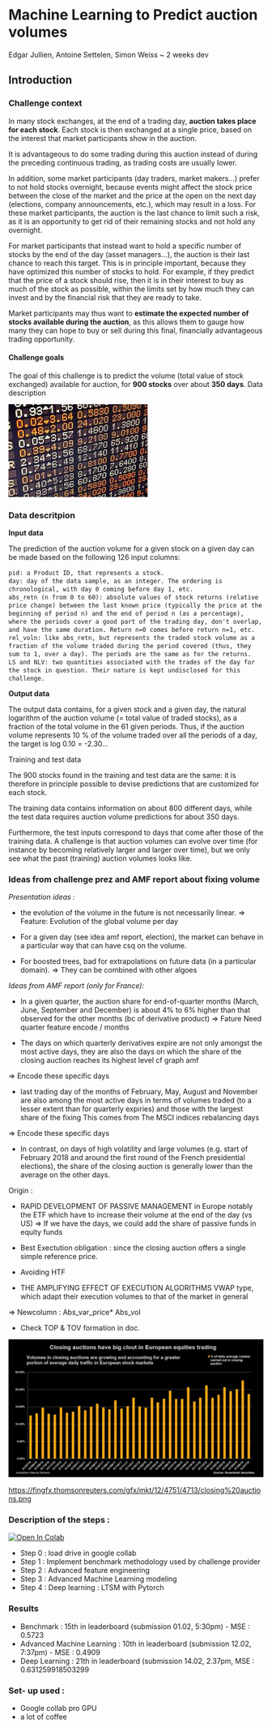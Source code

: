 # Machine Learning to Predict auction volumes

Edgar Jullien, Antoine Settelen, Simon Weiss
~ 2 weeks dev


## Introduction

### Challenge context

In many stock exchanges, at the end of a trading day, **auction takes place for each stock**. Each stock is then exchanged at a single price, based on the interest that market participants show in the auction.

It is advantageous to do some trading during this auction instead of during the preceding continuous trading, as trading costs are usually lower.

In addition, some market participants (day traders, market makers…) prefer to not hold stocks overnight, because events might affect the stock price between the close of the market and the price at the open on the next day (elections, company announcements, etc.), which may result in a loss. For these market participants, the auction is the last chance to limit such a risk, as it is an opportunity to get rid of their remaining stocks and not hold any overnight.

For market participants that instead want to hold a specific number of stocks by the end of the day (asset managers…), the auction is their last chance to reach this target. This is in principle important, because they have optimized this number of stocks to hold. For example, if they predict that the price of a stock should rise, then it is in their interest to buy as much of the stock as possible, within the limits set by how much they can invest and by the financial risk that they are ready to take.

Market participants may thus want to **estimate the expected number of stocks available during the auction**, as this allows them to gauge how many they can hope to buy or sell during this final, financially advantageous trading opportunity.


#### Challenge goals


The goal of this challenge is to predict the volume (total value of stock exchanged) available for auction, for **900 stocks** over about **350 days**.
Data description

![image.png](https://github.com/13w13/U4_Prediction_stock_auction_volumes/blob/main/img/intro_img.png)

### Data descritpion





**Input data**

The prediction of the auction volume for a given stock on a given day can be made based on the following 126 input columns:

    pid: a Product ID, that represents a stock.
    day: day of the data sample, as an integer. The ordering is chronological, with day 0 coming before day 1, etc.
    abs_retn (n from 0 to 60): absolute values of stock returns (relative price change) between the last known price (typically the price at the beginning of period n) and the end of period n (as a percentage), where the periods cover a good part of the trading day, don't overlap, and have the same duration. Return n=0 comes before return n=1, etc.
    rel_voln: like abs_retn, but represents the traded stock volume as a fraction of the volume traded during the period covered (thus, they sum to 1, over a day). The periods are the same as for the returns.
    LS and NLV: two quantities associated with the trades of the day for the stock in question. Their nature is kept undisclosed for this challenge.

**Output data**

The output data contains, for a given stock and a given day, the natural logarithm of the auction volume (= total value of traded stocks), as a fraction of the total volume in the 61 given periods. Thus, if the auction volume represents 10 % of the volume traded over all the periods of a day, the target is log 0.10 = -2.30…

Training and test data

The 900 stocks found in the training and test data are the same: it is therefore in principle possible to devise predictions that are customized for each stock.

The training data contains information on about 800 different days, while the test data requires auction volume predictions for about 350 days.

Furthermore, the test inputs correspond to days that come after those of the training data. A challenge is that auction volumes can evolve over time (for instance by becoming relatively larger and larger over time), but we only see what the past (training) auction volumes looks like.

### Ideas from challenge prez and AMF report about fixing volume

*Presentation ideas :*
- the evolution of the volume in the future is not necessarily linear.
=> Feature: Evolution of the global volume per day

- For a given day (see idea amf report, election), the market can behave in a particular way that can have csq on the volume. 


- For boosted trees, bad for extrapolations on future data (in a particular domain).
=> They can be combined with other algoes


*Ideas from AMF report (only for France):*



- In a given quarter, the auction share for end-of-quarter months (March, June, September and December) is about 4% to 6% higher than that observed for the other months (bc of derivative product)
=> Fature Need quarter feature encode / months

- The days on which quarterly derivatives expire are not only amongst the most active days, they are also the days on which the share of the closing auction reaches its highest level cf graph amf

=> Encode these specific days

- last trading day of the months of February, May, August and November are also among the most active days in terms of volumes traded (to a lesser extent than for quarterly expiries) and those with the largest share of the fixing
This comes from The MSCI indices rebalancing days

=> Encode these specific days


- In contrast, on days of high volatility and large volumes (e.g. start of February 2018 and around the first round of the French presidential elections), 
the share of the closing auction is generally lower than the average on the other days.

Origin  : 

- RAPID DEVELOPMENT OF PASSIVE MANAGEMENT in Europe notably the ETF which have to increase their volume at the end of the day (vs US)
=> If we have the days, we could add the share of passive funds in equity funds

- Best Exectution obligation : since the closing auction offers a single simple reference price.

- Avoiding HTF

- THE AMPLIFYING EFFECT OF EXECUTION ALGORITHMS
VWAP type, which adapt their execution volumes to that of the market in general

=> Newcolumn : Abs_var_price* Abs_vol


- Check TOP & TOV formation in doc. 

![image.png](https://github.com/13w13/U4_Prediction_stock_auction_volumes/blob/main/img/intro_img2.png)

https://fingfx.thomsonreuters.com/gfx/mkt/12/4751/4713/closing%20auctions.png

### Description of the steps : 

[![Open In Colab](https://colab.research.google.com/assets/colab-badge.svg)](https://colab.research.google.com/drive/1meUYY9LWDHXsH4zoF8dyaaCjZiiaDTLW) 

- Step 0 : load drive in google collab
- Step 1 : Implement benchmark methodology used by challenge provider
- Step 2 : Advanced feature engineering
- Step 3 : Advanced Machine Learning modeling
- Step 4 : Deep learning : LTSM with Pytorch

### Results

- Benchmark : 15th in leaderboard (submission 01.02, 5:30pm) - MSE : 0.5723
- Advanced Machine Learning : 10th in leaderboard (submission 12.02, 7:37pm) - MSE : 0.4909
- Deep Learning : 21th in leaderboard (submission 14.02, 2.37pm, MSE : 0.631259918503299

### Set- up used : 
- Google collab pro GPU
- a lot of coffee